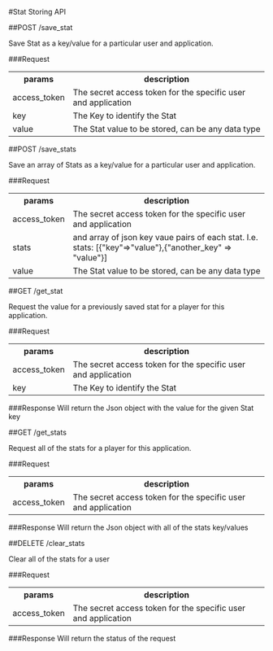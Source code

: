 #Stat Storing API

##POST /save_stat 

Save Stat as a key/value for a particular user and application.

###Request
<table>
    <tr> 
        <th>params</th>
        <th>description</th>
    </tr>
    <tr>
        <td>access_token</td>
        <td>The secret access token for the specific user and application</td>
    </tr>
    <tr>
        <td>key</td>
        <td>The Key to identify the Stat</td>
    </tr>
    <tr>
        <td>value</td>
        <td>The Stat value to be stored, can be any data type</td>
    </tr>
</table>

##POST /save_stats

Save an array of Stats as a key/value for a particular user and application.

###Request
<table>
    <tr> 
        <th>params</th>
        <th>description</th>
    </tr>
    <tr>
        <td>access_token</td>
        <td>The secret access token for the specific user and application</td>
    </tr>
    <tr>
        <td>stats</td>
        <td>and array of json key vaue pairs of each stat. I.e. stats: [{"key"=>"value"},{"another_key" => "value"}]</td>
    </tr>
    <tr>
        <td>value</td>
        <td>The Stat value to be stored, can be any data type</td>
    </tr>
</table>



##GET /get_stat

Request the value for a previously saved stat for a player for this application.

###Request
<table>
    <tr> 
        <th>params</th>
        <th>description</th>
    </tr>
    <tr>
        <td>access_token</td>
        <td>The secret access token for the specific user and application</td>
    </tr>
    <tr>
        <td>key</td>
        <td>The Key to identify the Stat</td>
    </tr>
</table>

###Response
Will return the Json object with the value for the given Stat key

##GET /get_stats

Request all of the stats for a player for this application.

###Request
<table>
    <tr> 
        <th>params</th>
        <th>description</th>
    </tr>
    <tr>
        <td>access_token</td>
        <td>The secret access token for the specific user and application</td>
    </tr>
</table>

###Response
Will return the Json object with all of the stats key/values


##DELETE /clear_stats

Clear all of the stats for a user

###Request
<table>
    <tr> 
        <th>params</th>
        <th>description</th>
    </tr>
    <tr>
        <td>access_token</td>
        <td>The secret access token for the specific user and application</td>
    </tr>
</table>

###Response
Will return the status of the request

